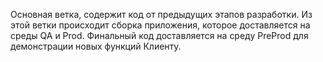 Основная ветка, содержит код от предыдущих этапов разработки. 
Из этой ветки происходит сборка приложения, которое доставляется на среды QA и Prod.
Финальный код доставляется на среду PreProd для демонстрации новых функций Клиенту.
